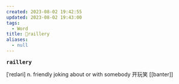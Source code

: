 ```yaml
---
created: 2023-08-02 19:42:55
updated: 2023-08-02 19:43:00
tags:
  - Word
title: 📖raillery
aliases:
  - null
---
```


<pre><strong>raillery</strong></pre>
[ˈreɪləri]
n. friendly joking about or with somebody 开玩笑
[[banter]]
